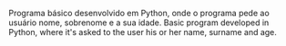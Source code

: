 Programa básico desenvolvido em Python, onde o programa pede ao usuário nome, sobrenome e a sua idade.
Basic program developed in Python, where it's asked to the user his or her name, surname and age.
